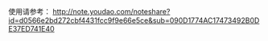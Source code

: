 使用请参考：
http://note.youdao.com/noteshare?id=d0566e2bd272cbf4431fcc9f9e66e5ce&sub=090D1774AC17473492B0DE37ED741E40